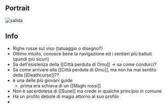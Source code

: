 ## Portrait
![salida](https://static.wikia.nocookie.net/forgottenrealms/images/f/f2/Salida.jpg)

## Info
- Righe rosse sul viso (tatuaggio o disegno?)
- Ottimo intuito, conosce bene la navigazione ed i sentieri più battuti (quindi più sicuri)
- Sa dell'esistenza della [[Città perduta di Omu]] -> sa come condurci?
-  Sa come arrivare alla [[Città perduta di Omu]], ma non ha mai sentito della [[Deathcurse]]??
- è una delle più giovani guide
	- prima era schiava di un [[Maghi rossi]]
- Non è sacerdotesa di [[Sune]] ma crede in qualche principio in comune
- Ha un profilo debole di magia attorno al suo profilo
- 